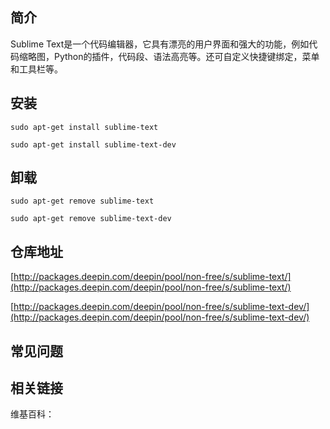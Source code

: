 ## 简介

Sublime Text是一个代码编辑器，它具有漂亮的用户界面和强大的功能，例如代码缩略图，Python的插件，代码段、语法高亮等。还可自定义快捷键绑定，菜单和工具栏等。


## 安装

`sudo apt-get install sublime-text`

`sudo apt-get install sublime-text-dev`

## 卸载

`sudo apt-get remove sublime-text`

`sudo apt-get remove sublime-text-dev`

## 仓库地址

[http://packages.deepin.com/deepin/pool/non-free/s/sublime-text/](http://packages.deepin.com/deepin/pool/non-free/s/sublime-text/)

[http://packages.deepin.com/deepin/pool/non-free/s/sublime-text-dev/](http://packages.deepin.com/deepin/pool/non-free/s/sublime-text-dev/)


## 常见问题


## 相关链接

维基百科：